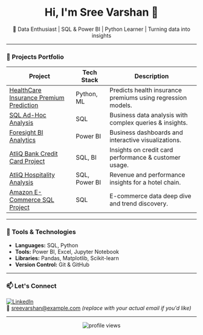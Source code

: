<h1 align="center">Hi, I'm Sree Varshan 👋</h1>

<p align="center">
  🚀 Data Enthusiast | SQL & Power BI | Python Learner | Turning data into insights
</p>

---

### 🧠 Projects Portfolio

| Project | Tech Stack | Description |
|--------|------------|-------------|
| [HealthCare Insurance Premium Prediction](https://github.com/Sreevarshan-fin/HealthCare-Insurance-Premium-Prediction) | Python, ML | Predicts health insurance premiums using regression models. |
| [SQL Ad-Hoc Analysis](https://github.com/Sreevarshan-fin/SQL-Project-Ad-Hoc-Analysis) | SQL | Business data analysis with complex queries & insights. |
| [Foresight BI Analytics](https://github.com/Sreevarshan-fin/Foresight-BI-Analytics) | Power BI | Business dashboards and interactive visualizations. |
| [AtliQ Bank Credit Card Project](https://github.com/Sreevarshan-fin/AtliQ-Bank--Credit-Card-Project) | SQL, BI | Insights on credit card performance & customer usage. |
| [AtliQ Hospitality Analysis](https://github.com/Sreevarshan-fin/AtliQ-Hospitality-Analysis) | SQL, Power BI | Revenue and performance insights for a hotel chain. |
| [Amazon E-Commerce SQL Project](https://github.com/Sreevarshan-fin/SQL-Project---Amazon-E-Commerce) | SQL | E-commerce data deep dive and trend discovery. |

---

### 🚀 Tools & Technologies

- **Languages:** SQL, Python  
- **Tools:** Power BI, Excel, Jupyter Notebook  
- **Libraries:** Pandas, Matplotlib, Scikit-learn  
- **Version Control:** Git & GitHub  

---

### 📫 Let's Connect

[![LinkedIn](https://img.shields.io/badge/-LinkedIn-blue?style=flat&logo=Linkedin&logoColor=white)](https://linkedin.com/in/YOUR-LINKEDIN)  
📧 sreevarshan@example.com *(replace with your actual email if you'd like)*

---

<p align="center">
  <img src="https://komarev.com/ghpvc/?username=Sreevarshan-fin&label=Profile%20views&color=0e75b6&style=flat" alt="profile views" />
</p>
